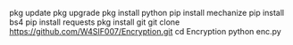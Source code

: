 pkg update
pkg upgrade 
pkg install python 
pip install mechanize 
pip install bs4 
pip install requests
pkg install git
git clone https://github.com/W4SIF007/Encryption.git
cd Encryption
python enc.py
